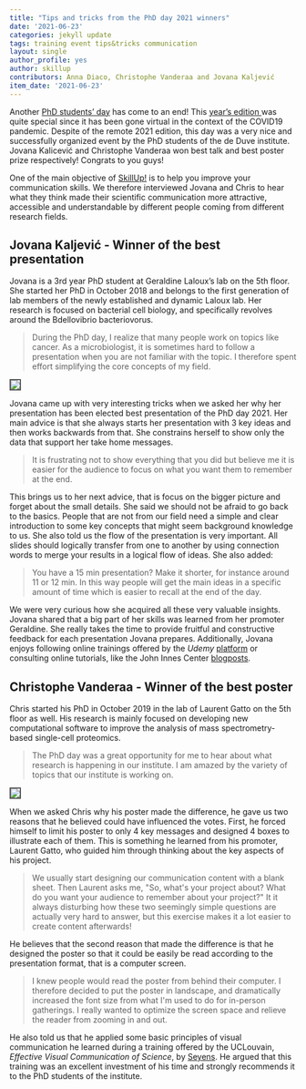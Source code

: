 ```yaml
---
title: "Tips and tricks from the PhD day 2021 winners"
date: '2021-06-23'
categories: jekyll update
tags: training event tips&tricks communication
layout: single
author_profile: yes
author: skillup
contributors: Anna Diaco, Christophe Vanderaa and Jovana Kaljević
item_date: '2021-06-23'
---
```


Another [PhD students’ day]({{site.baseurl}}/events/#phd-day) has come
to an end! This [year’s edition ](https://www.deduveinstitute.be/about/news-events/phd-student-day-may-26-2021-talks-poster-presentations) 
was quite special since it has been gone virtual in the context of the
COVID19 pandemic. Despite of the remote 2021 edition, this day was a 
very nice and successfully organized event by the PhD students of the
de Duve institute. Jovana Kalicević and Christophe Vanderaa won best
talk and best poster prize respectively! Congrats to you guys!

One of the main objective of [SkillUp!]({{site.baseurl}}/trainings/)
is to help you improve your communication skills. We therefore 
interviewed Jovana and Chris to hear what they think made their 
scientific communication more attractive, accessible and 
understandable by different people coming from different research
fields. 

## Jovana Kaljević - Winner of the best presentation

Jovana is a 3rd year PhD student at Geraldine Laloux’s lab on the 5th
floor. She started her PhD in October 2018 and belongs to the first
generation of lab members of the newly established and dynamic Laloux
lab. Her research is focused on bacterial cell biology, and 
specifically revolves around the Bdellovibrio bacteriovorus.

> During the PhD day, I realize that many people work on topics like 
cancer. As a microbiologist, it is sometimes hard to follow a
presentation when you are not familiar with the topic. I therefore
spent effort simplifying the core concepts of my field. 
 
<img style = "border:2px solid #555;" src="{{site.baseurl}}/images/posts/2021-06-18_Slide_Jovana.png">

Jovana came up with very interesting tricks when we asked her why her
presentation has been elected best presentation of the PhD day 2021. 
Her main advice is that she always starts her presentation with 3 key
ideas and then works backwards from that. She constrains herself to
show only the data that support her take home messages. 

> It is frustrating not to show everything that you did but believe me
it is easier for the audience to focus on what you want them to 
remember at the end. 

This brings us to her next advice, that is focus on the bigger picture
and forget about the small details. She said we should not be afraid 
to go back to the basics. People that are not from our field need a
simple and clear introduction to some key concepts that might seem
background knowledge to us. She also told us the flow of the 
presentation is very important. All slides should logically transfer 
from one to another by using connection words to merge your results in
a logical flow of ideas. She also added: 

> You have a 15 min presentation? Make it shorter, for instance around
11 or 12 min. In this way people will get the main ideas in a specific
amount of time which is easier to recall at the end of the day.

We were very curious how she acquired all these very valuable insights.
Jovana shared that a big part of her skills was learned from
her promoter Geraldine. She really takes the time to provide fruitful 
and constructive feedback for each presentation Jovana prepares. 
Additionally, Jovana enjoys following online trainings offered by
the *Udemy* [platform](https://www.udemy.com/) or consulting online 
tutorials, like the John Innes Center [blogposts](https://www.jic.ac.uk/blog/).

## Christophe Vanderaa - Winner of the best poster

Chris started his PhD in October 2019 in the lab of Laurent Gatto on 
the 5th floor as well. His research is mainly focused on developing 
new computational software to improve the analysis of mass 
spectrometry-based single-cell proteomics. 

> The PhD day was a great opportunity for me to hear about what 
research is happening in our institute. I am amazed by the variety of
topics that our institute is working on. 

<img style = "border:2px solid #555;" src="{{site.baseurl}}/images/posts/2021-06-18_Poster_Chris.png">

When we asked Chris why his poster made the difference, he gave us two
reasons that he believed could have influenced the votes. First, he 
forced himself to limit his poster to only 4 key messages and designed
4 boxes to illustrate each of them. This is something he learned from 
his promoter, Laurent Gatto, who guided him through thinking about the
key aspects of his project. 

> We usually start designing our communication content with a blank 
sheet. Then Laurent asks me, "So, what's your project about? What do 
you want your audience to remember about your project?" It it always
disturbing how these two seemingly simple questions are actually
very hard to answer, but this exercise makes it a lot easier to create
content afterwards!

He believes that the second reason that made the difference is that he
designed the poster so that it could be easily be read according to 
the presentation format, that is a computer screen. 

>I knew people would read the poster from behind their computer. I 
therefore decided to put the poster in landscape, and dramatically 
increased the font size from what I'm used to do for in-person 
gatherings. I really wanted to optimize the screen space and relieve the
reader from zooming in and out.

He also told us that he applied some basic principles of visual 
communication he learned during a training offered by the UCLouvain,
*Effective Visual Communication of Science*, by [Seyens](https://www.seyens.com/). 
He argued that this training was an excellent investment of his time and strongly 
recommends it to the PhD students of the institute. 
